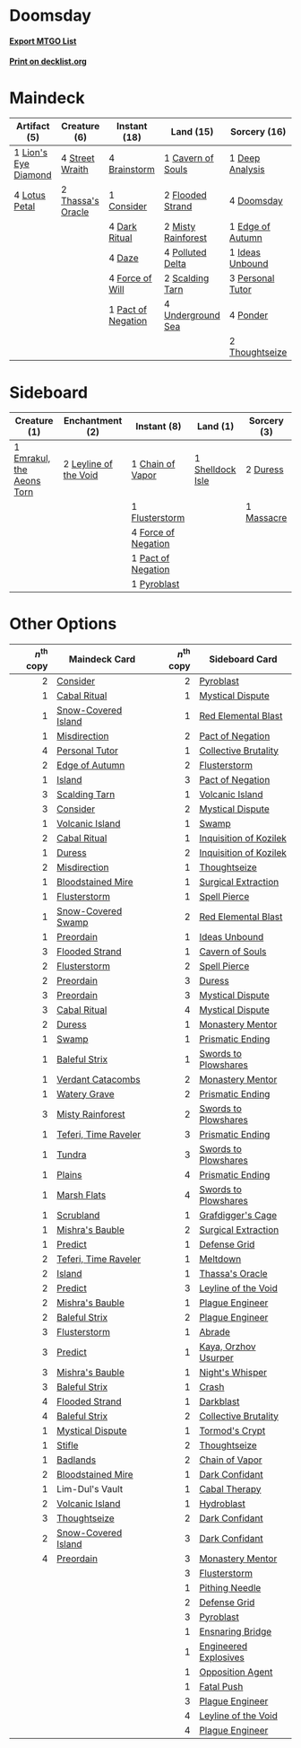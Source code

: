 # Doomsday

#### [Export MTGO List](../collection/Doomsday/Doomsday.txt)
#### [Print on decklist.org](http://decklist.org/?deckmain=4%09Brainstorm%0A1%09Cavern%20of%20Souls%0A1%09Consider%0A4%09Dark%20Ritual%0A4%09Daze%0A1%09Deep%20Analysis%0A4%09Doomsday%0A1%09Edge%20of%20Autumn%0A2%09Flooded%20Strand%0A4%09Force%20of%20Will%0A1%09Ideas%20Unbound%0A1%09Lion's%20Eye%20Diamond%0A4%09Lotus%20Petal%0A2%09Misty%20Rainforest%0A1%09Pact%20of%20Negation%0A3%09Personal%20Tutor%0A4%09Polluted%20Delta%0A4%09Ponder%0A2%09Scalding%20Tarn%0A4%09Street%20Wraith%0A2%09Thassa's%20Oracle%0A2%09Thoughtseize%0A4%09Underground%20Sea&deckside=1%09Chain%20of%20Vapor%0A2%09Duress%0A1%09Emrakul,%20the%20Aeons%20Torn%0A1%09Flusterstorm%0A4%09Force%20of%20Negation%0A2%09Leyline%20of%20the%20Void%0A1%09Massacre%0A1%09Pact%20of%20Negation%0A1%09Pyroblast%0A1%09Shelldock%20Isle)
# Maindeck

|                                        Artifact (5)                                         |                                        Creature (6)                                        |                                        Instant (18)                                         |                                          Land (15)                                          |                                       Sorcery (16)                                        |
|---------------------------------------------------------------------------------------------|--------------------------------------------------------------------------------------------|---------------------------------------------------------------------------------------------|---------------------------------------------------------------------------------------------|-------------------------------------------------------------------------------------------|
|1 [Lion's Eye Diamond](http://gatherer.wizards.com/Pages/Card/Details.aspx?multiverseid=3255)|4 [Street Wraith](http://gatherer.wizards.com/Pages/Card/Details.aspx?multiverseid=442097)  |4 [Brainstorm](http://gatherer.wizards.com/Pages/Card/Details.aspx?multiverseid=3897)        |1 [Cavern of Souls](http://gatherer.wizards.com/Pages/Card/Details.aspx?multiverseid=278058) |1 [Deep Analysis](http://gatherer.wizards.com/Pages/Card/Details.aspx?multiverseid=376303) |
|4 [Lotus Petal](http://gatherer.wizards.com/Pages/Card/Details.aspx?multiverseid=420602)     |2 [Thassa's Oracle](http://gatherer.wizards.com/Pages/Card/Details.aspx?multiverseid=476324)|1 [Consider](http://gatherer.wizards.com/Pages/Card/Details.aspx?multiverseid=534803)        |2 [Flooded Strand](http://gatherer.wizards.com/Pages/Card/Details.aspx?multiverseid=405098)  |4 [Doomsday](http://gatherer.wizards.com/Pages/Card/Details.aspx?multiverseid=15397)       |
|                                                                                             |                                                                                            |4 [Dark Ritual](http://gatherer.wizards.com/Pages/Card/Details.aspx?multiverseid=651)        |2 [Misty Rainforest](http://gatherer.wizards.com/Pages/Card/Details.aspx?multiverseid=405102)|1 [Edge of Autumn](http://gatherer.wizards.com/Pages/Card/Details.aspx?multiverseid=243442)|
|                                                                                             |                                                                                            |4 [Daze](http://gatherer.wizards.com/Pages/Card/Details.aspx?multiverseid=189255)            |4 [Polluted Delta](http://gatherer.wizards.com/Pages/Card/Details.aspx?multiverseid=405104)  |1 [Ideas Unbound](http://gatherer.wizards.com/Pages/Card/Details.aspx?multiverseid=88789)  |
|                                                                                             |                                                                                            |4 [Force of Will](http://gatherer.wizards.com/Pages/Card/Details.aspx?multiverseid=3107)     |2 [Scalding Tarn](http://gatherer.wizards.com/Pages/Card/Details.aspx?multiverseid=405107)   |3 [Personal Tutor](http://gatherer.wizards.com/Pages/Card/Details.aspx?multiverseid=184775)|
|                                                                                             |                                                                                            |1 [Pact of Negation](http://gatherer.wizards.com/Pages/Card/Details.aspx?multiverseid=442057)|4 [Underground Sea](http://gatherer.wizards.com/Pages/Card/Details.aspx?multiverseid=886)    |4 [Ponder](http://gatherer.wizards.com/Pages/Card/Details.aspx?multiverseid=451051)        |
|                                                                                             |                                                                                            |                                                                                             |                                                                                             |2 [Thoughtseize](http://gatherer.wizards.com/Pages/Card/Details.aspx?multiverseid=438676)  |


# Sideboard

|                                            Creature (1)                                            |                                        Enchantment (2)                                         |                                         Instant (8)                                          |                                         Land (1)                                          |                                    Sorcery (3)                                     |
|----------------------------------------------------------------------------------------------------|------------------------------------------------------------------------------------------------|----------------------------------------------------------------------------------------------|-------------------------------------------------------------------------------------------|------------------------------------------------------------------------------------|
|1 [Emrakul, the Aeons Torn](http://gatherer.wizards.com/Pages/Card/Details.aspx?multiverseid=397905)|2 [Leyline of the Void](http://gatherer.wizards.com/Pages/Card/Details.aspx?multiverseid=107682)|1 [Chain of Vapor](http://gatherer.wizards.com/Pages/Card/Details.aspx?multiverseid=420701)   |1 [Shelldock Isle](http://gatherer.wizards.com/Pages/Card/Details.aspx?multiverseid=146178)|2 [Duress](http://gatherer.wizards.com/Pages/Card/Details.aspx?multiverseid=14557)  |
|                                                                                                    |                                                                                                |1 [Flusterstorm](http://gatherer.wizards.com/Pages/Card/Details.aspx?multiverseid=228255)     |                                                                                           |1 [Massacre](http://gatherer.wizards.com/Pages/Card/Details.aspx?multiverseid=21324)|
|                                                                                                    |                                                                                                |4 [Force of Negation](http://gatherer.wizards.com/Pages/Card/Details.aspx?multiverseid=464001)|                                                                                           |                                                                                    |
|                                                                                                    |                                                                                                |1 [Pact of Negation](http://gatherer.wizards.com/Pages/Card/Details.aspx?multiverseid=442057) |                                                                                           |                                                                                    |
|                                                                                                    |                                                                                                |1 [Pyroblast](http://gatherer.wizards.com/Pages/Card/Details.aspx?multiverseid=4083)          |                                                                                           |                                                                                    |


# Other Options

|*n*<sup>th</sup> copy|                                         Maindeck Card                                         |*n*<sup>th</sup> copy|                                         Sideboard Card                                          |
|--------------------:|-----------------------------------------------------------------------------------------------|--------------------:|-------------------------------------------------------------------------------------------------|
|                    2|[Consider](http://gatherer.wizards.com/Pages/Card/Details.aspx?multiverseid=534803)            |                    2|[Pyroblast](http://gatherer.wizards.com/Pages/Card/Details.aspx?multiverseid=4083)               |
|                    1|[Cabal Ritual](http://gatherer.wizards.com/Pages/Card/Details.aspx?multiverseid=30564)         |                    1|[Mystical Dispute](http://gatherer.wizards.com/Pages/Card/Details.aspx?multiverseid=473020)      |
|                    1|[Snow-Covered Island](http://gatherer.wizards.com/Pages/Card/Details.aspx?multiverseid=121130) |                    1|[Red Elemental Blast](http://gatherer.wizards.com/Pages/Card/Details.aspx?multiverseid=814)      |
|                    1|[Misdirection](http://gatherer.wizards.com/Pages/Card/Details.aspx?multiverseid=382310)        |                    2|[Pact of Negation](http://gatherer.wizards.com/Pages/Card/Details.aspx?multiverseid=442057)      |
|                    4|[Personal Tutor](http://gatherer.wizards.com/Pages/Card/Details.aspx?multiverseid=184775)      |                    1|[Collective Brutality](http://gatherer.wizards.com/Pages/Card/Details.aspx?multiverseid=414380)  |
|                    2|[Edge of Autumn](http://gatherer.wizards.com/Pages/Card/Details.aspx?multiverseid=243442)      |                    2|[Flusterstorm](http://gatherer.wizards.com/Pages/Card/Details.aspx?multiverseid=228255)          |
|                    1|[Island](http://gatherer.wizards.com/Pages/Card/Details.aspx?multiverseid=439857)              |                    3|[Pact of Negation](http://gatherer.wizards.com/Pages/Card/Details.aspx?multiverseid=442057)      |
|                    3|[Scalding Tarn](http://gatherer.wizards.com/Pages/Card/Details.aspx?multiverseid=405107)       |                    1|[Volcanic Island](http://gatherer.wizards.com/Pages/Card/Details.aspx?multiverseid=887)          |
|                    3|[Consider](http://gatherer.wizards.com/Pages/Card/Details.aspx?multiverseid=534803)            |                    2|[Mystical Dispute](http://gatherer.wizards.com/Pages/Card/Details.aspx?multiverseid=473020)      |
|                    1|[Volcanic Island](http://gatherer.wizards.com/Pages/Card/Details.aspx?multiverseid=887)        |                    1|[Swamp](http://gatherer.wizards.com/Pages/Card/Details.aspx?multiverseid=439858)                 |
|                    2|[Cabal Ritual](http://gatherer.wizards.com/Pages/Card/Details.aspx?multiverseid=30564)         |                    1|[Inquisition of Kozilek](http://gatherer.wizards.com/Pages/Card/Details.aspx?multiverseid=416897)|
|                    1|[Duress](http://gatherer.wizards.com/Pages/Card/Details.aspx?multiverseid=14557)               |                    2|[Inquisition of Kozilek](http://gatherer.wizards.com/Pages/Card/Details.aspx?multiverseid=416897)|
|                    2|[Misdirection](http://gatherer.wizards.com/Pages/Card/Details.aspx?multiverseid=382310)        |                    1|[Thoughtseize](http://gatherer.wizards.com/Pages/Card/Details.aspx?multiverseid=438676)          |
|                    1|[Bloodstained Mire](http://gatherer.wizards.com/Pages/Card/Details.aspx?multiverseid=405094)   |                    1|[Surgical Extraction](http://gatherer.wizards.com/Pages/Card/Details.aspx?multiverseid=397706)   |
|                    1|[Flusterstorm](http://gatherer.wizards.com/Pages/Card/Details.aspx?multiverseid=228255)        |                    1|[Spell Pierce](http://gatherer.wizards.com/Pages/Card/Details.aspx?multiverseid=425876)          |
|                    1|[Snow-Covered Swamp](http://gatherer.wizards.com/Pages/Card/Details.aspx?multiverseid=121256)  |                    2|[Red Elemental Blast](http://gatherer.wizards.com/Pages/Card/Details.aspx?multiverseid=814)      |
|                    1|[Preordain](http://gatherer.wizards.com/Pages/Card/Details.aspx?multiverseid=405347)           |                    1|[Ideas Unbound](http://gatherer.wizards.com/Pages/Card/Details.aspx?multiverseid=88789)          |
|                    3|[Flooded Strand](http://gatherer.wizards.com/Pages/Card/Details.aspx?multiverseid=405098)      |                    1|[Cavern of Souls](http://gatherer.wizards.com/Pages/Card/Details.aspx?multiverseid=278058)       |
|                    2|[Flusterstorm](http://gatherer.wizards.com/Pages/Card/Details.aspx?multiverseid=228255)        |                    2|[Spell Pierce](http://gatherer.wizards.com/Pages/Card/Details.aspx?multiverseid=425876)          |
|                    2|[Preordain](http://gatherer.wizards.com/Pages/Card/Details.aspx?multiverseid=405347)           |                    3|[Duress](http://gatherer.wizards.com/Pages/Card/Details.aspx?multiverseid=14557)                 |
|                    3|[Preordain](http://gatherer.wizards.com/Pages/Card/Details.aspx?multiverseid=405347)           |                    3|[Mystical Dispute](http://gatherer.wizards.com/Pages/Card/Details.aspx?multiverseid=473020)      |
|                    3|[Cabal Ritual](http://gatherer.wizards.com/Pages/Card/Details.aspx?multiverseid=30564)         |                    4|[Mystical Dispute](http://gatherer.wizards.com/Pages/Card/Details.aspx?multiverseid=473020)      |
|                    2|[Duress](http://gatherer.wizards.com/Pages/Card/Details.aspx?multiverseid=14557)               |                    1|[Monastery Mentor](http://gatherer.wizards.com/Pages/Card/Details.aspx?multiverseid=391883)      |
|                    1|[Swamp](http://gatherer.wizards.com/Pages/Card/Details.aspx?multiverseid=439858)               |                    1|[Prismatic Ending](http://gatherer.wizards.com/Pages/Card/Details.aspx?multiverseid=522101)      |
|                    1|[Baleful Strix](http://gatherer.wizards.com/Pages/Card/Details.aspx?multiverseid=376260)       |                    1|[Swords to Plowshares](http://gatherer.wizards.com/Pages/Card/Details.aspx?multiverseid=869)     |
|                    1|[Verdant Catacombs](http://gatherer.wizards.com/Pages/Card/Details.aspx?multiverseid=405113)   |                    2|[Monastery Mentor](http://gatherer.wizards.com/Pages/Card/Details.aspx?multiverseid=391883)      |
|                    1|[Watery Grave](http://gatherer.wizards.com/Pages/Card/Details.aspx?multiverseid=405114)        |                    2|[Prismatic Ending](http://gatherer.wizards.com/Pages/Card/Details.aspx?multiverseid=522101)      |
|                    3|[Misty Rainforest](http://gatherer.wizards.com/Pages/Card/Details.aspx?multiverseid=405102)    |                    2|[Swords to Plowshares](http://gatherer.wizards.com/Pages/Card/Details.aspx?multiverseid=869)     |
|                    1|[Teferi, Time Raveler](http://gatherer.wizards.com/Pages/Card/Details.aspx?multiverseid=461148)|                    3|[Prismatic Ending](http://gatherer.wizards.com/Pages/Card/Details.aspx?multiverseid=522101)      |
|                    1|[Tundra](http://gatherer.wizards.com/Pages/Card/Details.aspx?multiverseid=885)                 |                    3|[Swords to Plowshares](http://gatherer.wizards.com/Pages/Card/Details.aspx?multiverseid=869)     |
|                    1|[Plains](http://gatherer.wizards.com/Pages/Card/Details.aspx?multiverseid=439856)              |                    4|[Prismatic Ending](http://gatherer.wizards.com/Pages/Card/Details.aspx?multiverseid=522101)      |
|                    1|[Marsh Flats](http://gatherer.wizards.com/Pages/Card/Details.aspx?multiverseid=405101)         |                    4|[Swords to Plowshares](http://gatherer.wizards.com/Pages/Card/Details.aspx?multiverseid=869)     |
|                    1|[Scrubland](http://gatherer.wizards.com/Pages/Card/Details.aspx?multiverseid=882)              |                    1|[Grafdigger's Cage](http://gatherer.wizards.com/Pages/Card/Details.aspx?multiverseid=278452)     |
|                    1|[Mishra's Bauble](http://gatherer.wizards.com/Pages/Card/Details.aspx?multiverseid=122122)     |                    2|[Surgical Extraction](http://gatherer.wizards.com/Pages/Card/Details.aspx?multiverseid=397706)   |
|                    1|[Predict](http://gatherer.wizards.com/Pages/Card/Details.aspx?multiverseid=451053)             |                    1|[Defense Grid](http://gatherer.wizards.com/Pages/Card/Details.aspx?multiverseid=45481)           |
|                    2|[Teferi, Time Raveler](http://gatherer.wizards.com/Pages/Card/Details.aspx?multiverseid=461148)|                    1|[Meltdown](http://gatherer.wizards.com/Pages/Card/Details.aspx?multiverseid=10466)               |
|                    2|[Island](http://gatherer.wizards.com/Pages/Card/Details.aspx?multiverseid=439857)              |                    1|[Thassa's Oracle](http://gatherer.wizards.com/Pages/Card/Details.aspx?multiverseid=476324)       |
|                    2|[Predict](http://gatherer.wizards.com/Pages/Card/Details.aspx?multiverseid=451053)             |                    3|[Leyline of the Void](http://gatherer.wizards.com/Pages/Card/Details.aspx?multiverseid=107682)   |
|                    2|[Mishra's Bauble](http://gatherer.wizards.com/Pages/Card/Details.aspx?multiverseid=122122)     |                    1|[Plague Engineer](http://gatherer.wizards.com/Pages/Card/Details.aspx?multiverseid=464049)       |
|                    2|[Baleful Strix](http://gatherer.wizards.com/Pages/Card/Details.aspx?multiverseid=376260)       |                    2|[Plague Engineer](http://gatherer.wizards.com/Pages/Card/Details.aspx?multiverseid=464049)       |
|                    3|[Flusterstorm](http://gatherer.wizards.com/Pages/Card/Details.aspx?multiverseid=228255)        |                    1|[Abrade](http://gatherer.wizards.com/Pages/Card/Details.aspx?multiverseid=430772)                |
|                    3|[Predict](http://gatherer.wizards.com/Pages/Card/Details.aspx?multiverseid=451053)             |                    1|[Kaya, Orzhov Usurper](http://gatherer.wizards.com/Pages/Card/Details.aspx?multiverseid=460129)  |
|                    3|[Mishra's Bauble](http://gatherer.wizards.com/Pages/Card/Details.aspx?multiverseid=122122)     |                    1|[Night's Whisper](http://gatherer.wizards.com/Pages/Card/Details.aspx?multiverseid=51178)        |
|                    3|[Baleful Strix](http://gatherer.wizards.com/Pages/Card/Details.aspx?multiverseid=376260)       |                    1|[Crash](http://gatherer.wizards.com/Pages/Card/Details.aspx?multiverseid=19616)                  |
|                    4|[Flooded Strand](http://gatherer.wizards.com/Pages/Card/Details.aspx?multiverseid=405098)      |                    1|[Darkblast](http://gatherer.wizards.com/Pages/Card/Details.aspx?multiverseid=456055)             |
|                    4|[Baleful Strix](http://gatherer.wizards.com/Pages/Card/Details.aspx?multiverseid=376260)       |                    2|[Collective Brutality](http://gatherer.wizards.com/Pages/Card/Details.aspx?multiverseid=414380)  |
|                    1|[Mystical Dispute](http://gatherer.wizards.com/Pages/Card/Details.aspx?multiverseid=473020)    |                    1|[Tormod's Crypt](http://gatherer.wizards.com/Pages/Card/Details.aspx?multiverseid=389723)        |
|                    1|[Stifle](http://gatherer.wizards.com/Pages/Card/Details.aspx?multiverseid=382377)              |                    2|[Thoughtseize](http://gatherer.wizards.com/Pages/Card/Details.aspx?multiverseid=438676)          |
|                    1|[Badlands](http://gatherer.wizards.com/Pages/Card/Details.aspx?multiverseid=878)               |                    2|[Chain of Vapor](http://gatherer.wizards.com/Pages/Card/Details.aspx?multiverseid=420701)        |
|                    2|[Bloodstained Mire](http://gatherer.wizards.com/Pages/Card/Details.aspx?multiverseid=405094)   |                    1|[Dark Confidant](http://gatherer.wizards.com/Pages/Card/Details.aspx?multiverseid=397731)        |
|                    1|Lim-Dul's Vault                                                                                |                    1|[Cabal Therapy](http://gatherer.wizards.com/Pages/Card/Details.aspx?multiverseid=413625)         |
|                    2|[Volcanic Island](http://gatherer.wizards.com/Pages/Card/Details.aspx?multiverseid=887)        |                    1|[Hydroblast](http://gatherer.wizards.com/Pages/Card/Details.aspx?multiverseid=3915)              |
|                    3|[Thoughtseize](http://gatherer.wizards.com/Pages/Card/Details.aspx?multiverseid=438676)        |                    2|[Dark Confidant](http://gatherer.wizards.com/Pages/Card/Details.aspx?multiverseid=397731)        |
|                    2|[Snow-Covered Island](http://gatherer.wizards.com/Pages/Card/Details.aspx?multiverseid=121130) |                    3|[Dark Confidant](http://gatherer.wizards.com/Pages/Card/Details.aspx?multiverseid=397731)        |
|                    4|[Preordain](http://gatherer.wizards.com/Pages/Card/Details.aspx?multiverseid=405347)           |                    3|[Monastery Mentor](http://gatherer.wizards.com/Pages/Card/Details.aspx?multiverseid=391883)      |
|                     |                                                                                               |                    3|[Flusterstorm](http://gatherer.wizards.com/Pages/Card/Details.aspx?multiverseid=228255)          |
|                     |                                                                                               |                    1|[Pithing Needle](http://gatherer.wizards.com/Pages/Card/Details.aspx?multiverseid=129526)        |
|                     |                                                                                               |                    2|[Defense Grid](http://gatherer.wizards.com/Pages/Card/Details.aspx?multiverseid=45481)           |
|                     |                                                                                               |                    3|[Pyroblast](http://gatherer.wizards.com/Pages/Card/Details.aspx?multiverseid=4083)               |
|                     |                                                                                               |                    1|[Ensnaring Bridge](http://gatherer.wizards.com/Pages/Card/Details.aspx?multiverseid=15866)       |
|                     |                                                                                               |                    1|[Engineered Explosives](http://gatherer.wizards.com/Pages/Card/Details.aspx?multiverseid=50139)  |
|                     |                                                                                               |                    1|[Opposition Agent](http://gatherer.wizards.com/Pages/Card/Details.aspx?multiverseid=497661)      |
|                     |                                                                                               |                    1|[Fatal Push](http://gatherer.wizards.com/Pages/Card/Details.aspx?multiverseid=423724)            |
|                     |                                                                                               |                    3|[Plague Engineer](http://gatherer.wizards.com/Pages/Card/Details.aspx?multiverseid=464049)       |
|                     |                                                                                               |                    4|[Leyline of the Void](http://gatherer.wizards.com/Pages/Card/Details.aspx?multiverseid=107682)   |
|                     |                                                                                               |                    4|[Plague Engineer](http://gatherer.wizards.com/Pages/Card/Details.aspx?multiverseid=464049)       |

